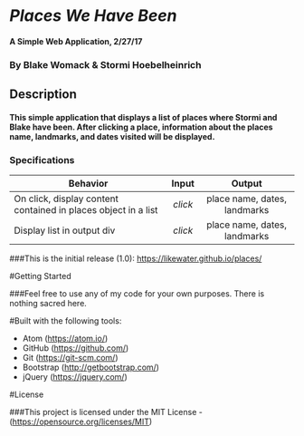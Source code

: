 # _Places We Have Been_

#### A Simple Web Application, 2/27/17

### By Blake Womack & Stormi Hoebelheinrich

## Description

#### This simple application that displays a list of places where Stormi and Blake have been. After clicking a place, information about the places name, landmarks, and dates visited will be displayed.

### Specifications

| Behavior |   Input   |   Output   |
|----------|:---------:|:----------:|
| On click, display content contained in places object in a list | *click* | place name, dates, landmarks |
| Display list in output div | *click* | place name, dates, landmarks |


###This is the initial release (1.0): https://likewater.github.io/places/

#Getting Started

###Feel free to use any of my code for your own purposes. There is nothing sacred here.

#Built with the following tools:

* Atom (https://atom.io/)
* GitHub (https://github.com/)
* Git (https://git-scm.com/)
* Bootstrap (http://getbootstrap.com/)
* jQuery (https://jquery.com/)

#License

###This project is licensed under the MIT License - (https://opensource.org/licenses/MIT)

